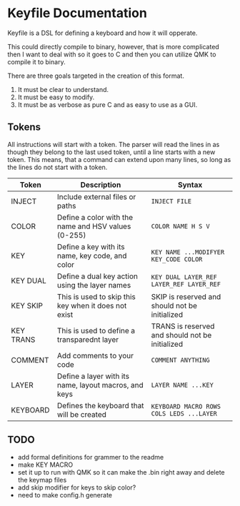 # Keyfile Documentation
Keyfile is a DSL for defining a keyboard and how it will opperate.

This could directly compile to binary, however, that is more complicated then I want to deal with so it goes to C and then you can utilize QMK to compile it to binary.

There are three goals targeted in the creation of this format.
1. It must be clear to understand.
2. It must be easy to modify.
3. It must be as verbose as pure C and as easy to use as a GUI.

## Tokens
All instructions will start with a token. The parser will read the lines in as though they belong to the last used token, until a line starts with a new token. This means, that a command can extend upon many lines, so long as the lines do not start with a token.

| Token    | Description                                           | Syntax                                           |
|----------|-------------------------------------------------------|--------------------------------------------------|
| INJECT   | Include external files or paths                       | `INJECT FILE`                                    |
| COLOR    | Define a color with the name and HSV values (0-255)   | `COLOR NAME H S V`                               |
| KEY      | Define a key with its name, key code, and color       | `KEY NAME ...MODIFYER KEY_CODE COLOR`            |
| KEY DUAL | Define a dual key action using the layer names        | `KEY DUAL LAYER_REF LAYER_REF LAYER_REF`         |
| KEY SKIP | This is used to skip this key when it does not exist  | SKIP is reserved and should not be initialized   |
| KEY TRANS| This is used to define a transparednt layer           | TRANS is reserved and should not be initialized  |
| COMMENT  | Add comments to your code                             | `COMMENT ANYTHING`                               |
| LAYER    | Define a layer with its name, layout macros, and keys | `LAYER NAME ...KEY`                              |
| KEYBOARD | Defines the keyboard that will be created             | `KEYBOARD MACRO ROWS COLS LEDS ...LAYER`         |

## TODO
* add formal definitions for grammer to the readme
* make KEY MACRO
* set it up to run with QMK so it can make the .bin right away and delete the keymap files
* add skip modifier for keys to skip color?
* need to make config.h generate
